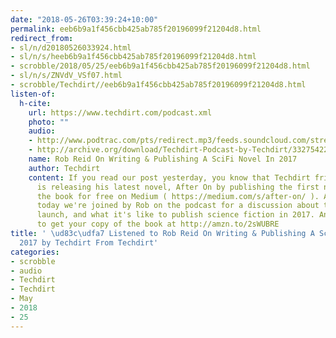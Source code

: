 ```yaml
---
date: "2018-05-26T03:39:24+10:00"
permalink: eeb6b9a1f456cbb425ab785f20196099f21204d8.html
redirect_from:
- sl/n/d20180526033924.html
- sl/n/s/heeb6b9a1f456cbb425ab785f20196099f21204d8.html
- scrobble/2018/05/25/eeb6b9a1f456cbb425ab785f20196099f21204d8.html
- sl/n/s/ZNVdV_VSf07.html
- scrobble/Techdirt//eeb6b9a1f456cbb425ab785f20196099f21204d8.html
listen-of:
  h-cite:
    url: https://www.techdirt.com/podcast.xml
    photo: ""
    audio:
    - http://www.podtrac.com/pts/redirect.mp3/feeds.soundcloud.com/stream/332754227-techdirt-rob-reid-on-writing-publishing-a-scifi-novel-in-2017.mp3
    - http://archive.org/download/Techdirt-Podcast-by-Techdirt/332754227-techdirt-rob-reid-on-writing-publishing-a-scifi-novel-in-2017.mp3
    name: Rob Reid On Writing & Publishing A SciFi Novel In 2017
    author: Techdirt
    content: If you read our post yesterday, you know that Techdirt friend Rob Reid
      is releasing his latest novel, After On by publishing the first near-half of
      the book for free on Medium ( https://medium.com/s/after-on/ ). As promised,
      today we're joined by Rob on the podcast for a discussion about the book, the
      launch, and what it's like to publish science fiction in 2017. And don't forget
      to get your copy of the book at http://amzn.to/2sWUBRE
title: ' \ud83c\udfa7 Listened to Rob Reid On Writing & Publishing A SciFi Novel In
  2017 by Techdirt From Techdirt'
categories:
- scrobble
- audio
- Techdirt
- Techdirt
- May
- 2018
- 25
---
```

